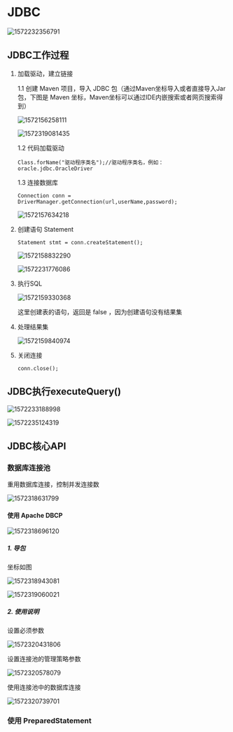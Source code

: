 # JDBC

![1572232356791](.\assets\1572232356791.png)

## JDBC工作过程

1. 加载驱动，建立链接

   1.1 创建 Maven 项目，导入 JDBC 包（通过Maven坐标导入或者直接导入Jar包，下图是 Maven 坐标，Maven坐标可以通过IDE内嵌搜索或者网页搜索得到）

   ![1572156258111](.\assets\1572156258111.png)

   ![1572319081435](.\assets\1572319081435.png)

   1.2 代码加载驱动

   ```
   Class.forName("驱动程序类名");//驱动程序类名，例如：oracle.jdbc.OracleDriver
   ```

   1.3 连接数据库

   ```
   Connection conn = DriverManager.getConnection(url,userName,password);
   ```

   ![1572157634218](.\assets\1572157634218.png)

2. 创建语句 Statement

   ```
   Statement stmt = conn.createStatement();
   ```

   ![1572158832290](.\assets\1572158832290.png)

   ![1572231776086](.\assets\1572231776086.png)

3. 执行SQL

   ![1572159330368](.\assets\1572159330368.png)

   这里创建表的语句，返回是 false ，因为创建语句没有结果集

4. 处理结果集

   ![1572159840974](.\assets\1572159840974.png)

5. 关闭连接

   ```
   conn.close();
   ```

## JDBC执行executeQuery()

![1572233188998](.\assets\1572233188998.png)

![1572235124319](.\assets\1572235124319.png)

## JDBC核心API

### 数据库连接池

重用数据库连接，控制并发连接数

![1572318631799](.\assets\1572318631799.png)

#### 使用 Apache DBCP

![1572318696120](.\assets\1572318696120.png)

##### 1. 导包

坐标如图

![1572318943081](.\assets\1572318943081.png)

![1572319060021](.\assets\1572319060021.png)

##### 2. 使用说明

设置必须参数

![1572320431806](.\assets\1572320431806.png)

设置连接池的管理策略参数

![1572320578079](.\assets\1572320578079.png)

使用连接池中的数据库连接

![1572320739701](.\assets\1572320739701.png)

### 使用  PreparedStatement

